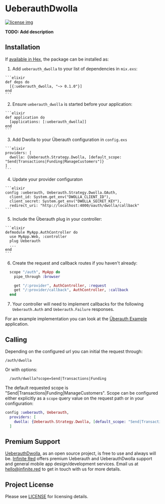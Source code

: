 # UeberauthDwolla

[![license img](https://img.shields.io/badge/license-MIT-blue.svg)](LICENSE)

**TODO: Add description**

## Installation

If [available in Hex](https://hex.pm/docs/publish), the package can be installed as:

  1. Add `ueberauth_dwolla` to your list of dependencies in `mix.exs`:

    ```elixir
    def deps do
      [{:ueberauth_dwolla, "~> 0.1.0"}]
    end
    ```

  2. Ensure `ueberauth_dwolla` is started before your application:

    ```elixir
    def application do
      [applications: [:ueberauth_dwolla]]
    end
    ```

  3. Add Dwolla to your Überauth configuration in `config.exs`

    ```elixir
    providers: [
      dwolla: {Ueberauth.Strategy.Dwolla, [default_scope: "Send|Transactions|Funding|ManageCustomers"]}
    ]
    ```

  4. Update your provider configuraton

    ```elixir
    config :ueberauth, Ueberauth.Strategy.Dwolla.OAuth,
      client_id: System.get_env("DWOLLA_CLIENT_ID"),
      client_secret: System.get_env("DWOLLA_SECRET_KEY"),
      redirect_uri: "http://localhost:4000/oauth/dwolla/callback"
    ```

  5. Include the Überauth plug in your controller:

    ```elixir
    defmodule MyApp.AuthController do
      use MyApp.Web, :controller
      plug Ueberauth
      ...
    end
    ```

  6. Create the request and callback routes if you haven't already:

  ```elixir
    scope "/auth", MyApp do
      pipe_through :browser

      get "/:provider", AuthController, :request
      get "/:provider/callback", AuthController, :callback
    end
  ```

  7. Your controller will need to implement callbacks for the following `Ueberauth.Auth` and `Ueberauth.Failure` responses.

  For an example implementation you can look at the [Überauth Example](https://github.com/ueberauth/ueberauth_example) application.

  ## Calling

  Depending on the configured url you can initial the request through:

    /auth/dwolla

  Or with options:

      /auth/dwolla?scope=Send|Transactions|Funding

  The default requested scope is "Send|Transactions|Funding|ManageCustomers". Scope can be configured either explicitly as a `scope` query value on the request path or in your configuration:

  ```elixir
  config :ueberauth, Ueberauth,
    providers: [
      dwolla: {Ueberauth.Strategy.Dwolla, [default_scope: "Send|Transactions"]}
    ]
  ```

  ## Premium Support

  [UeberauthDwolla](https://github.com/infinitered/ueberauth_dwolla), as an open source project, is free to use and always will be. [Infinite Red](https://infinite.red/) offers premium Ueberauth and UeberauthDwolla support and general mobile app design/development services. Email us at [hello@infinite.red](mailto:hello@infinite.red) to get in touch with us for more details.


  ## Project License

  Please see [LICENSE](https://github.com/infinitered/ueberauth_dwolla/blob/master/LICENSE) for licensing details.
